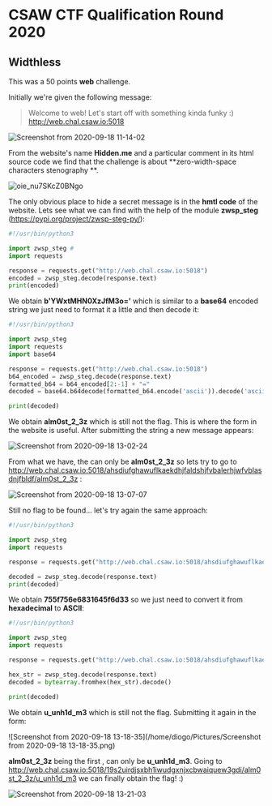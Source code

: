 # CSAW CTF Qualification Round 2020

## Widthless

This was a 50 points **web** challenge.

Initially we're given the following message:

> Welcome to web! Let's start off with something kinda funky :) http://web.chal.csaw.io:5018

![Screenshot from 2020-09-18 11-14-02](../images/11-14-02.png)

From the website's name **Hidden.me** and a particular comment in its html source code <!-- zwsp is fun! --> we find that the challenge is about **zero-width-space characters stenography **.

![oie_nu7SKcZ0BNgo](./images/oie_nu7SKcZ0BNgo.png)

The only obvious place to hide a secret message is in the **hmtl code** of the website. Lets see what we can find with the help of the module **zwsp_steg** (https://pypi.org/project/zwsp-steg-py/):

```python
#!/usr/bin/python3

import zwsp_steg #
import requests

response = requests.get("http://web.chal.csaw.io:5018")
encoded = zwsp_steg.decode(response.text)
print(encoded)
```

We obtain **b'YWxtMHN0XzJfM3o='** which is similar to a **base64** encoded string we just need to format it a little and then decode it:

```python
#!/usr/bin/python3

import zwsp_steg
import requests
import base64

response = requests.get("http://web.chal.csaw.io:5018")
b64_encoded = zwsp_steg.decode(response.text)
formatted_b64 = b64_encoded[2:-1] + "="
decoded = base64.b64decode(formatted_b64.encode('ascii')).decode('ascii')

print(decoded)
```

We obtain **alm0st_2_3z** which is still not the flag. This is where the form in the website is useful. After submitting the string a new message appears:

![Screenshot from 2020-09-18 13-02-24](../images/13-02-24.png)

From what we have, the <pwd> can only be **alm0st_2_3z** so lets try to go to http://web.chal.csaw.io:5018/ahsdiufghawuflkaekdhjfaldshjfvbalerhjwfvblasdnjfbldf/alm0st_2_3z :

![Screenshot from 2020-09-18 13-07-07](../images/13-07-07.png)

Still no flag to be found... let's try again the same approach:

```python
#!/usr/bin/python3

import zwsp_steg
import requests

response = requests.get("http://web.chal.csaw.io:5018/ahsdiufghawuflkaekdhjfaldshjfvbalerhjwfvblasdnjfbldf/alm0st_2_3z")

decoded = zwsp_steg.decode(response.text)
print(decoded)
```

We obtain **755f756e6831645f6d33** so we just need to convert it from **hexadecimal** to **ASCII**:

```python
#!/usr/bin/python3

import zwsp_steg
import requests

response = requests.get("http://web.chal.csaw.io:5018/ahsdiufghawuflkaekdhjfaldshjfvbalerhjwfvblasdnjfbldf/alm0st_2_3z")

hex_str = zwsp_steg.decode(response.text)
decoded = bytearray.fromhex(hex_str).decode()

print(decoded)
```

We obtain **u_unh1d_m3** which is still not the flag. Submitting it again in the form:

![Screenshot from 2020-09-18 13-18-35](/home/diogo/Pictures/Screenshot from 2020-09-18 13-18-35.png)

**alm0st_2_3z** being the first <pwd>, <pwd2> can only be **u_unh1d_m3**. Going to http://web.chal.csaw.io:5018/19s2uirdjsxbh1iwudgxnjxcbwaiquew3gdi/alm0st_2_3z/u_unh1d_m3 we can finally obtain the flag! :)

![Screenshot from 2020-09-18 13-21-03](../images/13-21-03.png)
